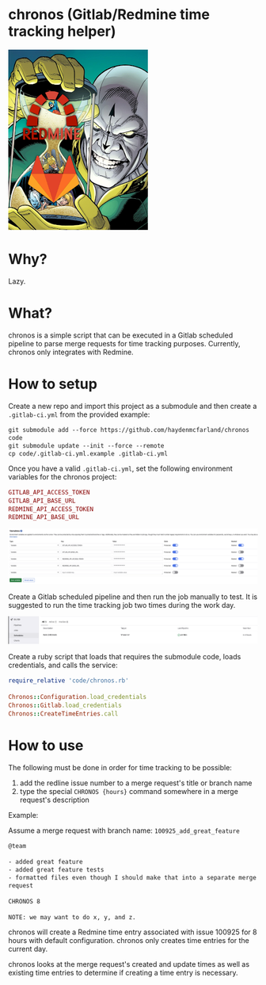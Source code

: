 # chronos (Gitlab/Redmine time tracking helper)

![chronos](https://github.com/haydenmcfarland/assets/blob/master/images/chronos.png?raw=true)

# Why?

Lazy.

# What?

chronos is a simple script that can be executed in a Gitlab scheduled pipeline to parse merge requests for time tracking purposes. Currently, chronos only integrates with Redmine.

# How to setup

Create a new repo and import this project as a submodule and then create a `.gitlab-ci.yml` from the provided example:

```
git submodule add --force https://github.com/haydenmcfarland/chronos code
git submodule update --init --force --remote
cp code/.gitlab-ci.yml.example .gitlab-ci.yml
```

Once you have a valid `.gitlab-ci.yml`, set the following environment variables for the chronos project:

```ruby
GITLAB_API_ACCESS_TOKEN
GITLAB_API_BASE_URL
REDMINE_API_ACCESS_TOKEN
REDMINE_API_BASE_URL
```

![environment variables](https://github.com/haydenmcfarland/assets/blob/master/images/chronos_env_example.png?raw=true)

Create a Gitlab scheduled pipeline and then run the job manually to test.
It is suggested to run the time tracking job two times during the work day.

![scheduled job](https://github.com/haydenmcfarland/assets/blob/master/images/chronos_scheduled_job_example.png?raw=true)

Create a ruby script that loads that requires the submodule code, loads credentials, and calls the service:

```ruby
require_relative 'code/chronos.rb'

Chronos::Configuration.load_credentials
Chronos::Gitlab.load_credentials
Chronos::CreateTimeEntries.call

```
# How to use

The following must be done in order for time tracking to be possible:
1. add the redline issue number to a merge request's title or branch name
2. type the special `CHRONOS {hours}` command somewhere in a merge request's description

Example: 

Assume a merge request with branch name: `100925_add_great_feature`
```
@team

- added great feature
- added great feature tests
- formatted files even though I should make that into a separate merge request

CHRONOS 8

NOTE: we may want to do x, y, and z.
```

chronos will create a Redmine time entry associated with issue 100925 for 8 hours with default configuration.
chronos only creates time entries for the current day. 

chronos looks at the merge request's created and update times as well as existing time entries to determine if creating a time entry is necessary.
